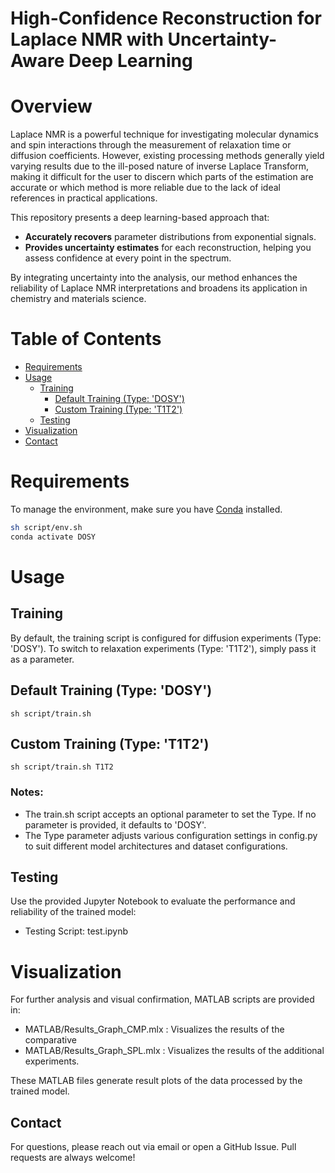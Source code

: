 # High-Confidence Reconstruction for Laplace NMR with Uncertainty-Aware Deep Learning

# Overview
Laplace NMR is a powerful technique for investigating molecular dynamics and spin interactions through the measurement of relaxation time or diffusion coefficients. However, existing processing methods generally yield varying results due to the ill-posed nature of inverse Laplace Transform, making it difficult for the user to discern which parts of the estimation are accurate or which method is more reliable due to the lack of ideal references in practical applications.

This repository presents a deep learning-based approach that:
- **Accurately recovers** parameter distributions from exponential signals.
- **Provides uncertainty estimates** for each reconstruction, helping you assess confidence at every point in the spectrum.

By integrating uncertainty into the analysis, our method enhances the reliability of Laplace NMR interpretations and broadens its application in chemistry and materials science.

# Table of Contents
- [Requirements](#requirements)  
- [Usage](#usage)  
  - [Training](#training)  
    - [Default Training (Type: 'DOSY')](#default-training-type-dosy)  
    - [Custom Training (Type: 'T1T2')](#custom-training-type-t1t2)  
  - [Testing](#testing)  
- [Visualization](#visualization)  
- [Contact](#contact)

# Requirements
To manage the environment, make sure you have [Conda](https://docs.conda.io/en/latest/) installed.

```bash
sh script/env.sh
conda activate DOSY
```
# Usage
## Training
By default, the training script is configured for diffusion experiments (Type: 'DOSY').
To switch to relaxation experiments (Type: 'T1T2'), simply pass it as a parameter.
## Default Training (Type: 'DOSY')
```shell
sh script/train.sh
```
## Custom Training (Type: 'T1T2')
```shell
sh script/train.sh T1T2
```
### Notes:
- The train.sh script accepts an optional parameter to set the Type. If no parameter is provided, it defaults to 'DOSY'.
- The Type parameter adjusts various configuration settings in config.py to suit different model architectures and dataset configurations.

## Testing
Use the provided Jupyter Notebook to evaluate the performance and reliability of the trained model:
- Testing Script: test.ipynb

# Visualization
For further analysis and visual confirmation, MATLAB scripts are provided in:
- MATLAB/Results_Graph_CMP.mlx : Visualizes the results of the comparative
- MATLAB/Results_Graph_SPL.mlx : Visualizes the results of the additional experiments.

These MATLAB files generate result plots of the data processed by the trained model.

## Contact
For questions, please reach out via email or open a GitHub Issue. Pull requests are always welcome!

